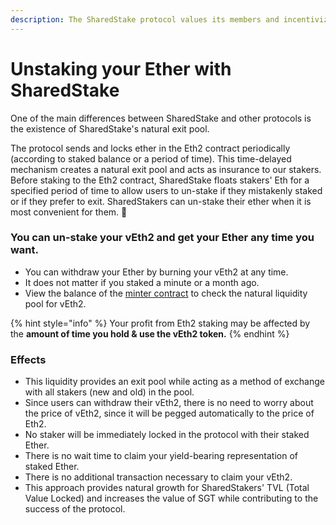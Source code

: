 ```yaml
---
description: The SharedStake protocol values its members and incentivizes strong growth.
---
```


# Unstaking your Ether with SharedStake

One of the main differences between SharedStake and other protocols is the existence of SharedStake's natural exit pool. 

The protocol sends and locks ether in the Eth2 contract periodically \(according to staked balance or a period of time\). This time-delayed mechanism creates a natural exit pool and acts as insurance to our stakers. Before staking to the Eth2 contract, SharedStake floats stakers' Eth for a specified period of time to allow users to un-stake if they mistakenly staked or if they prefer to exit. SharedStakers can un-stake their ether when it is most convenient for them. 💯

### You can un-stake your vEth2 and get your Ether any time you want.

* You can withdraw your Ether by burning your vEth2 at any time. 
* It does not matter if you staked a minute or a month ago.
* View the balance of the [minter contract](https://etherscan.io/address/0xbca3B7B87dCB15f0efa66136Bc0E4684a3e5da4d) to check the natural liquidity pool for vEth2.

{% hint style="info" %}
Your profit from Eth2 staking may be affected by the **amount of time you hold & use the vEth2 token.**
{% endhint %}

###  Effects

* This liquidity provides an exit pool while acting as a method of exchange with all stakers \(new and old\) in the pool.
* Since users can withdraw their vEth2, there is no need to worry about the price of vEth2, since it will be pegged automatically to the price of Eth2.
* No staker will be immediately locked in the protocol with their staked Ether.
* There is no wait time to claim your yield-bearing representation of staked Ether.
* There is no additional transaction necessary to claim your vEth2.
* This approach provides natural growth for SharedStakers' TVL \(Total Value Locked\) and increases the value of SGT while contributing to the success of the protocol.

